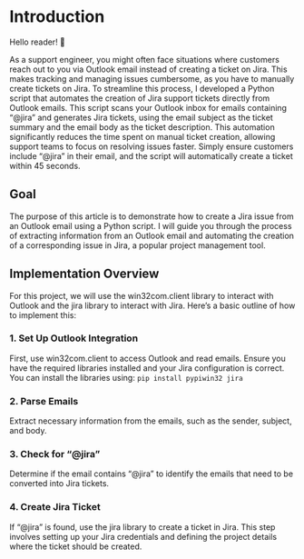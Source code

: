 # Introduction

Hello reader! 👋

As a support engineer, you might often face situations where customers reach out to you via Outlook email instead of creating a ticket on Jira. This makes tracking and managing issues cumbersome, as you have to manually create tickets on Jira.
To streamline this process, I developed a Python script that automates the creation of Jira support tickets directly from Outlook emails. This script scans your Outlook inbox for emails containing “@jira” and generates Jira tickets, using the email subject as the ticket summary and the email body as the ticket description. This automation significantly reduces the time spent on manual ticket creation, allowing support teams to focus on resolving issues faster. Simply ensure customers include “@jira” in their email, and the script will automatically create a ticket within 45 seconds.

## Goal
The purpose of this article is to demonstrate how to create a Jira issue from an Outlook email using a Python script. I will guide you through the process of extracting information from an Outlook email and automating the creation of a corresponding issue in Jira, a popular project management tool.

## Implementation Overview
For this project, we will use the win32com.client library to interact with Outlook and the jira library to interact with Jira. Here’s a basic outline of how to implement this:

### 1. Set Up Outlook Integration
First, use win32com.client to access Outlook and read emails. Ensure you have the required libraries installed and your Jira configuration is correct. You can install the libraries using:
```pip install pypiwin32 jira```

### 2. Parse Emails
Extract necessary information from the emails, such as the sender, subject, and body.

### 3. Check for “@jira”
Determine if the email contains “@jira” to identify the emails that need to be converted into Jira tickets.

### 4. Create Jira Ticket
If “@jira” is found, use the jira library to create a ticket in Jira. This step involves setting up your Jira credentials and defining the project details where the ticket should be created.
